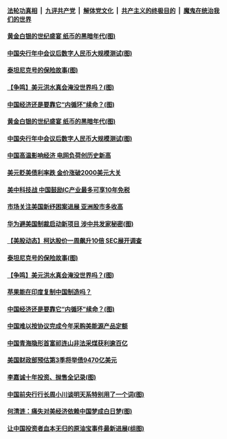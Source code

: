 

####  [法轮功真相](../../../../basic/blob/master/README.md?t=08061702) &nbsp;|&nbsp; [九评共产党](../../../../9ping.md/blob/master/README.md?t=08061702) &nbsp;|&nbsp; [解体党文化](../../../../jtdwh.md/blob/master/README.md?t=08061702)  &nbsp;|&nbsp; [共产主义的终极目的](../../../../gczydzjmd.md/blob/master/README.md?t=08061702) &nbsp;|&nbsp; [魔鬼在统治我们的世界](../../../../mgztzwmdsj.md/blob/master/README.md?t=08061702) 

#### [黄金白银的世纪盛宴 纸币的黑暗年代(图)](../pages/p5/942021.md?t=08061702) 

#### [中国央行年中会议后数字人民币大规模测试(图)](../pages/p5/942018.md?t=08061702) 

#### [泰坦尼克号的保险故事(图)](../pages/p5/941939.md?t=08061702) 

#### [【争鸣】美元洪水真会淹没世界吗？(图)](../pages/p5/941934.md?t=08061702) 

#### [中国经济还是要靠它“内循环”续命？(图)](../pages/p5/941896.md?t=08061702) 


#### [黄金白银的世纪盛宴 纸币的黑暗年代(图)](../pages/p5/942021.md?t=08061702) 

#### [中国央行年中会议后数字人民币大规模测试(图)](../pages/p5/942018.md?t=08061702) 

#### [中国高温影响经济 电网负荷创历史新高](../pages/p5/942004.md?t=08061702) 

#### [美元贬美债利率跌 金价涨破2000美元大关](../pages/p5/941999.md?t=08061702) 

#### [美中科技战 中国鼓励IC产业最多可享10年免税](../pages/p5/941996.md?t=08061702) 

#### [市场关注美国新纾困案进展 亚洲股市多收高](../pages/p5/941992.md?t=08061702) 

#### [华为避美国制裁启动新项目 涉中共发家秘密(图)](../pages/p5/941990.md?t=08061702) 

#### [【美股动态】柯达股价一周飙升10倍 SEC展开调查](../pages/p5/941952.md?t=08061702) 

#### [泰坦尼克号的保险故事(图)](../pages/p5/941939.md?t=08061702) 

#### [【争鸣】美元洪水真会淹没世界吗？(图)](../pages/p5/941934.md?t=08061702) 

#### [苹果能在印度复制中国制造吗？](../pages/p5/941938.md?t=08061702) 

#### [中国经济还是要靠它“内循环”续命？(图)](../pages/p5/941896.md?t=08061702) 

#### [中国难以按协议完成今年采购美能源产品定额](../pages/p5/941917.md?t=08061702) 

#### [中国青海隐形首富祁连山非法采煤获利逾百亿](../pages/p5/941884.md?t=08061702) 

#### [美国财政部预估第3季将举债9470亿美元](../pages/p5/941883.md?t=08061702) 


#### [李嘉诚十年投资、抛售全记录(图)](../pages/p5/941799.md?t=08061702) 

#### [中国前央行行长周小川谈明天系特别用了一个词(图)](../pages/p5/941797.md?t=08061702) 

#### [何清涟：痛失对美经济依赖中国梦成白日梦(图)](../pages/p5/941818.md?t=08061702) 

#### [让中国投资者血本无归的原油宝事件最新进展(组图)](../pages/p5/941789.md?t=08061702) 

